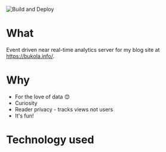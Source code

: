 ![Build and Deploy](https://github.com/Codeama/analytics/workflows/Build%20and%20Deploy/badge.svg)

# What
Event driven near real-time analytics server for my blog site at https://bukola.info/.

# Why
- For the love of data :blush:
- Curiosity
- Reader privacy - tracks views not users
- It's fun!

# Technology used

